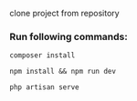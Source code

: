 clone project from repository 

### Run following commands:
```
composer install

npm install && npm run dev

php artisan serve
```
